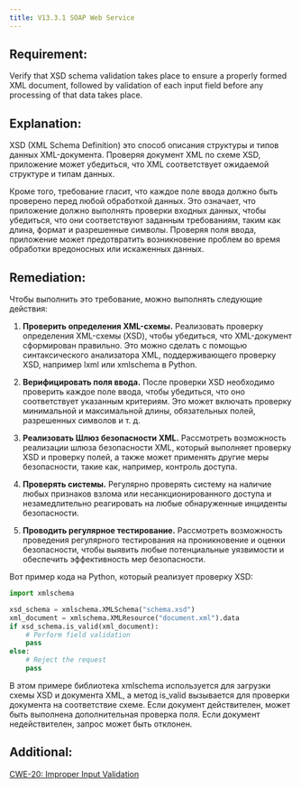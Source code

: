 ```yaml
---
title: V13.3.1 SOAP Web Service
---
```




## Requirement:

Verify that XSD schema validation takes place to ensure a properly formed XML document, followed by validation of each input field before any processing of that data takes place.

## Explanation:


XSD (XML Schema Definition) это способ описания структуры и типов данных XML-документа. Проверяя документ XML по схеме XSD, приложение может убедиться, что XML соответствует ожидаемой структуре и типам данных.

Кроме того, требование гласит, что каждое поле ввода должно быть проверено перед любой обработкой данных. Это означает, что приложение должно выполнять проверки входных данных, чтобы убедиться, что они соответствуют заданным требованиям, таким как длина, формат и разрешенные символы. Проверяя поля ввода, приложение может предотвратить возникновение проблем во время обработки вредоносных или искаженных данных.

## Remediation:

Чтобы выполнить это требование, можно выполнять следующие действия:

1. **Проверить определения XML-схемы.**
Реализовать проверку определения XML-схемы (XSD), чтобы убедиться, что XML-документ сформирован правильно. Это можно сделать с помощью синтаксического анализатора XML, поддерживающего проверку XSD, например lxml или xmlschema в Python.

2. **Верифицировать поля ввода.**
После проверки XSD необходимо проверить каждое поле ввода, чтобы убедиться, что оно соответствует указанным критериям. Это может включать проверку минимальной и максимальной длины, обязательных полей, разрешенных символов и т. д.

3. **Реализовать Шлюз безопасности XML.**
Рассмотреть возможность реализации шлюза безопасности XML, который выполняет проверку XSD и проверку полей, а также может применять другие меры безопасности, такие как, например, контроль доступа.

4. **Проверять системы.**
Регулярно проверять систему на наличие любых признаков взлома или несанкционированного доступа и незамедлительно реагировать на любые обнаруженные инциденты безопасности.

5. **Проводить регулярное тестирование.**
Рассмотреть возможность проведения регулярного тестирования на проникновение и оценки безопасности, чтобы выявить любые потенциальные уязвимости и обеспечить эффективность мер безопасности.

Вот пример кода на Python, который реализует проверку XSD:

```python
import xmlschema

xsd_schema = xmlschema.XMLSchema("schema.xsd")
xml_document = xmlschema.XMLResource("document.xml").data
if xsd_schema.is_valid(xml_document):
    # Perform field validation
    pass
else:
    # Reject the request
    pass

```

В этом примере библиотека xmlschema используется для загрузки схемы XSD и документа XML, а метод is_valid вызывается для проверки документа на соответствие схеме. Если документ действителен, может быть выполнена дополнительная проверка поля. Если документ недействителен, запрос может быть отклонен.

## Additional:

[CWE-20: Improper Input Validation](https://cwe.mitre.org/data/definitions/20.html)







